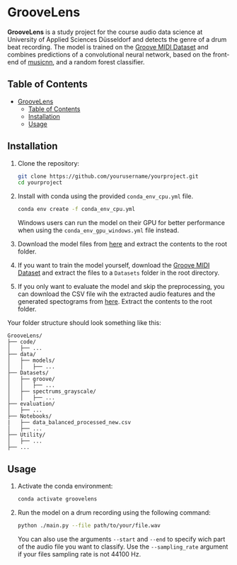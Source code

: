# GrooveLens

**GrooveLens** is a study project for the course audio data science at University of Applied Sciences Düsseldorf and detects the genre of a drum beat recording. The model is trained on the [Groove MIDI Dataset](https://magenta.tensorflow.org/datasets/groove) and combines predictions of a convolutional neural network, based on the front-end of [musicnn](https://github.com/jordipons/musicnn), and a random forest classifier.

## Table of Contents

- [GrooveLens](#groovelens)
  - [Table of Contents](#table-of-contents)
  - [Installation](#installation)
  - [Usage](#usage)

## Installation

1. Clone the repository:
    ```bash
    git clone https://github.com/yourusername/yourproject.git
    cd yourproject
    ```

2. Install with conda using the provided ``conda_env_cpu.yml`` file. 
    ```bash
    conda env create -f conda_env_cpu.yml
    ```

    Windows users can run the model on their GPU for better performance when using the ``conda_env_gpu_windows.yml`` file instead. 

3. Download the model files from [here](https://fhd.sharepoint.com/:u:/t/GeoCougher/EXtLhl6SuUNEobNJPG8ZZsABpdeIw7mlaiTu82cEWfJubQ?e=B3i9DU) and extract the contents to the root folder.
4. If you want to train the model yourself, download the [Groove MIDI Dataset](https://magenta.tensorflow.org/datasets/groove) and extract the files to a ``Datasets`` folder in the root directory.
5. If you only want to evaluate the model and skip the preprocessing, you can download the CSV file wih the extracted audio features and the generated spectograms from [here](https://fhd.sharepoint.com/:u:/t/GeoCougher/ESW0npAsNc5FqD1C8cuNDZgBg4i-Tt4ISpRhM5lW7AX78w?e=mi5MU7). Extract the contents to the root folder.

Your folder structure should look something like this:
```plaintext
GrooveLens/
├── code/
│   ├── ...
├── data/
│   ├── models/
│   │   ├── ...
├── Datasets/
│   ├── groove/
│   │   ├── ...
│   ├── spectrums_grayscale/
│   │   ├── ...
├── evaluation/
│   ├── ...
├── Notebooks/
|   ├── data_balanced_processed_new.csv
│   ├── ...
├── Utility/
│   ├── ...
├── ...
```

## Usage

1. Activate the conda environment:
    ```bash
    conda activate groovelens
    ```

2. Run the model on a drum recording using the following command:
    ```bash
    python ./main.py --file path/to/your/file.wav
    ```

    You can also use the arguments ``--start`` and ``--end`` to specify wich part of the audio file you want to classify. Use the ``--sampling_rate`` argument if your files sampling rate is not 44100 Hz.